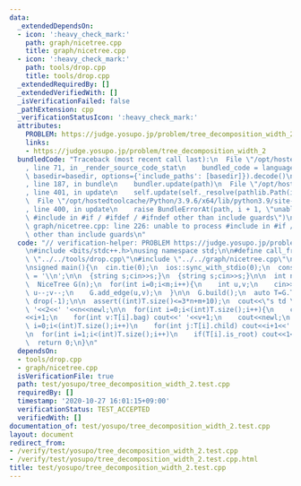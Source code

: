 ```yaml
---
data:
  _extendedDependsOn:
  - icon: ':heavy_check_mark:'
    path: graph/nicetree.cpp
    title: graph/nicetree.cpp
  - icon: ':heavy_check_mark:'
    path: tools/drop.cpp
    title: tools/drop.cpp
  _extendedRequiredBy: []
  _extendedVerifiedWith: []
  _isVerificationFailed: false
  _pathExtension: cpp
  _verificationStatusIcon: ':heavy_check_mark:'
  attributes:
    PROBLEM: https://judge.yosupo.jp/problem/tree_decomposition_width_2
    links:
    - https://judge.yosupo.jp/problem/tree_decomposition_width_2
  bundledCode: "Traceback (most recent call last):\n  File \"/opt/hostedtoolcache/Python/3.9.6/x64/lib/python3.9/site-packages/onlinejudge_verify/documentation/build.py\"\
    , line 71, in _render_source_code_stat\n    bundled_code = language.bundle(stat.path,\
    \ basedir=basedir, options={'include_paths': [basedir]}).decode()\n  File \"/opt/hostedtoolcache/Python/3.9.6/x64/lib/python3.9/site-packages/onlinejudge_verify/languages/cplusplus.py\"\
    , line 187, in bundle\n    bundler.update(path)\n  File \"/opt/hostedtoolcache/Python/3.9.6/x64/lib/python3.9/site-packages/onlinejudge_verify/languages/cplusplus_bundle.py\"\
    , line 401, in update\n    self.update(self._resolve(pathlib.Path(included), included_from=path))\n\
    \  File \"/opt/hostedtoolcache/Python/3.9.6/x64/lib/python3.9/site-packages/onlinejudge_verify/languages/cplusplus_bundle.py\"\
    , line 400, in update\n    raise BundleErrorAt(path, i + 1, \"unable to process\
    \ #include in #if / #ifdef / #ifndef other than include guards\")\nonlinejudge_verify.languages.cplusplus_bundle.BundleErrorAt:\
    \ graph/nicetree.cpp: line 226: unable to process #include in #if / #ifdef / #ifndef\
    \ other than include guards\n"
  code: "// verification-helper: PROBLEM https://judge.yosupo.jp/problem/tree_decomposition_width_2\n\
    \n#include <bits/stdc++.h>\nusing namespace std;\n\n#define call_from_test\n#include\
    \ \"../../tools/drop.cpp\"\n#include \"../../graph/nicetree.cpp\"\n#undef call_from_test\n\
    \nsigned main(){\n  cin.tie(0);\n  ios::sync_with_stdio(0);\n  const char newl\
    \ = '\\n';\n\n  {string s;cin>>s;}\n  {string s;cin>>s;}\n\n  int n,m;\n  cin>>n>>m;\n\
    \  NiceTree G(n);\n  for(int i=0;i<m;i++){\n    int u,v;\n    cin>>u>>v;\n   \
    \ u--;v--;\n    G.add_edge(u,v);\n  }\n\n  G.build();\n  auto T=G.T;\n  if(T.empty())\
    \ drop(-1);\n\n  assert((int)T.size()<=3*n+m+10);\n  cout<<\"s td \"<<T.size()<<'\
    \ '<<2<<' '<<n<<newl;\n\n  for(int i=0;i<(int)T.size();i++){\n    cout<<\"b \"\
    <<i+1;\n    for(int v:T[i].bag) cout<<' '<<v+1;\n    cout<<newl;\n  }\n\n  for(int\
    \ i=0;i<(int)T.size();i++)\n    for(int j:T[i].child) cout<<i+1<<' '<<j+1<<newl;\n\
    \n  for(int i=1;i<(int)T.size();i++)\n    if(T[i].is_root) cout<<1<<' '<<i+1<<newl;\n\
    \  return 0;\n}\n"
  dependsOn:
  - tools/drop.cpp
  - graph/nicetree.cpp
  isVerificationFile: true
  path: test/yosupo/tree_decomposition_width_2.test.cpp
  requiredBy: []
  timestamp: '2020-10-27 16:01:15+09:00'
  verificationStatus: TEST_ACCEPTED
  verifiedWith: []
documentation_of: test/yosupo/tree_decomposition_width_2.test.cpp
layout: document
redirect_from:
- /verify/test/yosupo/tree_decomposition_width_2.test.cpp
- /verify/test/yosupo/tree_decomposition_width_2.test.cpp.html
title: test/yosupo/tree_decomposition_width_2.test.cpp
---
```

